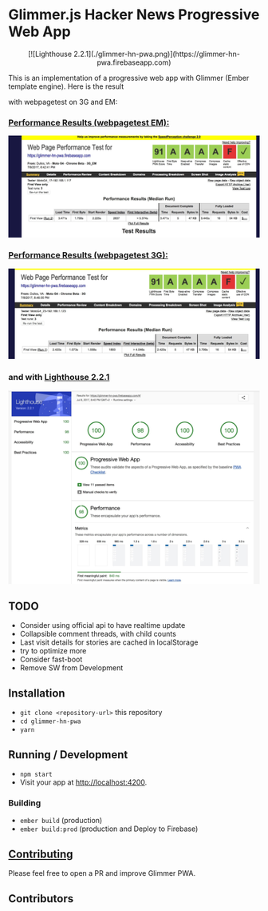 # Glimmer.js Hacker News Progressive Web App

<div style="text-align:center">
[![Lighthouse 2.2.1](./glimmer-hn-pwa.png)](https://glimmer-hn-pwa.firebaseapp.com)
</div>

This is an implementation of a progressive web app with Glimmer (Ember template engine). 
Here is the result

with webpagetest on 3G and EM: 

### [Performance Results (webpagetest EM):](https://www.webpagetest.org/result/170708_DK_bcd8d8c3da33a5f7badc29417f3b95c7/)
[![webpagetest](webpagetest.jpg)](https://www.webpagetest.org/result/170708_DK_bcd8d8c3da33a5f7badc29417f3b95c7/)

### [Performance Results (webpagetest 3G):](https://www.webpagetest.org/result/170708_34_1ae3fbe0c7f0f90ad0b46282ab2ce5a5/)
[![webpagetest](webpagetest3g.jpg)](https://www.webpagetest.org/result/170708_34_1ae3fbe0c7f0f90ad0b46282ab2ce5a5/)

### and with [Lighthouse 2.2.1](https://glimmer-hn-pwa.firebaseapp.com/lighthouse.html)

[![Lighthouse 2.2.1](lighthouse.jpg)](https://glimmer-hn-pwa.firebaseapp.com/lighthouse.html)

## TODO
* Consider using official api to have realtime update
* Collapsible comment threads, with child counts
* Last visit details for stories are cached in localStorage
* try to optimize more
* Consider fast-boot
* Remove SW from Development 

## Installation

* `git clone <repository-url>` this repository
* `cd glimmer-hn-pwa`
* `yarn`

## Running / Development

* `npm start`
* Visit your app at [http://localhost:4200](http://localhost:4200).

### Building

* `ember build` (production)
* `ember build:prod` (production and Deploy to Firebase)

## [Contributing](CONTRIBUTING.MD)
Please feel free to open a PR and improve Glimmer PWA.

## Contributors
